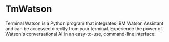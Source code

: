 # TmWatson
Terminal Watson is a Python program that integrates IBM Watson Assistant and can be accessed directly from your terminal. Experience the power of Watson's conversational AI in an easy-to-use, command-line interface.
